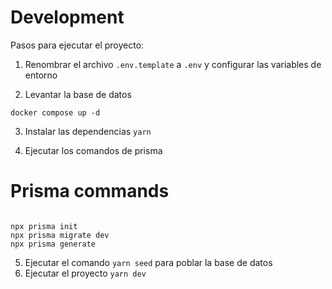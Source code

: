 # Development

Pasos para ejecutar el proyecto:

1. Renombrar el archivo `.env.template` a `.env` y configurar las variables de entorno

2. Levantar la base de datos

```
docker compose up -d
```

3. Instalar las dependencias `yarn`

4. Ejecutar los comandos de prisma

# Prisma commands

```

npx prisma init
npx prisma migrate dev
npx prisma generate

```

5. Ejecutar el comando `yarn seed` para poblar la base de datos
6. Ejecutar el proyecto `yarn dev`
